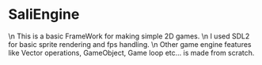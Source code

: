 # SaliEngine
\n This is a basic FrameWork for making simple 2D games.
\n I used SDL2 for basic sprite rendering and fps handling.
\n Other game engine features like Vector operations, GameObject, Game loop etc... is made from scratch.
